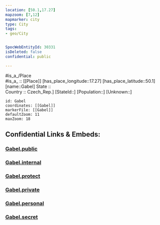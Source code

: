 ```yaml
---
location: [50.1,17.27] 
mapzoom: [7,12] 
mapmarker: city 
type: City
tags:
- geo/City


SpocWebEntityId: 30331
isDeleted: false
confidential: public

---
```

#is_a_/Place  
#is_a_ :: [[Place]] 
[has_place_longitude::17.27] 
[has_place_latitude::50.1] 
[name::Gabel] 
State ::  
Country :: Czech_Rep.] 
[StateId::] 
[Population::] 
[Unknown::] 


```leaflet
id: Gabel
coordinates: [[Gabel]] 
markerFile: [[Gabel]] 
defaultZoom: 11 
maxZoom: 18
```


## Confidential Links & Embeds: 

### [Gabel.public](/_public/\Earth\Continent\Europe\Europe~Central\Czech_Republic\regions~Czech_Republic\Moravskoslezský\CityGabel.public.md) 

### [Gabel.internal](/_internal/\Earth\Continent\Europe\Europe~Central\Czech_Republic\regions~Czech_Republic\Moravskoslezský\CityGabel.internal.md) 

### [Gabel.protect](/_protect/\Earth\Continent\Europe\Europe~Central\Czech_Republic\regions~Czech_Republic\Moravskoslezský\CityGabel.protect.md) 

### [Gabel.private](/_private/\Earth\Continent\Europe\Europe~Central\Czech_Republic\regions~Czech_Republic\Moravskoslezský\CityGabel.private.md) 

### [Gabel.personal](/_personal/\Earth\Continent\Europe\Europe~Central\Czech_Republic\regions~Czech_Republic\Moravskoslezský\CityGabel.personal.md) 

### [Gabel.secret](/_secret/\Earth\Continent\Europe\Europe~Central\Czech_Republic\regions~Czech_Republic\Moravskoslezský\CityGabel.secret.md)


